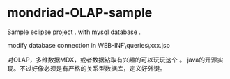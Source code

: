 # mondriad-OLAP-sample

Sample eclipse project . with mysql database .

modify database connection in WEB-INF\queries\xxx.jsp

对OLAP，多维数据MDX，或者数据钻取有兴趣的可以玩玩这个 。 java的开源实现。不过好像必须是有严格的关系型数据库，定义好外键。
